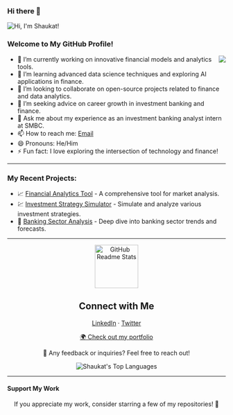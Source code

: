 ### Hi there 👋

<!-- 
**sibrash4/sibrash4** is a ✨ _special_ ✨ repository because its `README.md` (this file) appears on your GitHub profile. 
-->

![Hi, I'm Shaukat!](https://lee.so/images/hi-im-nanxiaobei.svg)

### Welcome to My GitHub Profile!

<img align="right" src="https://github-readme-stats.vercel.app/api?username=sibrash4&title_color=fff&text_color=fff&icon_color=79ff97&bg_color=151515&hide_title=true&show_icons=true" />

- 🔭 I’m currently working on innovative financial models and analytics tools.
- 🌱 I’m learning advanced data science techniques and exploring AI applications in finance.
- 👯 I’m looking to collaborate on open-source projects related to finance and data analytics.
- 🤔 I’m seeking advice on career growth in investment banking and finance.
- 💬 Ask me about my experience as an investment banking analyst intern at SMBC.
- 📫 How to reach me: [Email](mailto:your-email@example.com)
- 😄 Pronouns: He/Him
- ⚡ Fun fact: I love exploring the intersection of technology and finance!

---

### My Recent Projects:

- 📈 [Financial Analytics Tool](https://github.com/sibrash4/financial-analytics-tool) - A comprehensive tool for market analysis.
- 💹 [Investment Strategy Simulator](https://github.com/sibrash4/investment-strategy-simulator) - Simulate and analyze various investment strategies.
- 🏦 [Banking Sector Analysis](https://github.com/sibrash4/banking-sector-analysis) - Deep dive into banking sector trends and forecasts.

---

<p align="center">
 <img width="100px" src="https://res.cloudinary.com/anuraghazra/image/upload/v1594908242/logo_ccswme.svg" align="center" alt="GitHub Readme Stats" />
 <h2 align="center">Connect with Me</h2>
 <p align="center">
  <a href="https://www.linkedin.com/in/sibrash4/">LinkedIn</a> ·
  <a href="https://twitter.com/sibrash4">Twitter</a>
 </p>
</p>

<p align="center">
  <a href="https://sibrash4.github.io/portfolio/">🌍 Check out my portfolio</a>
</p>

<p align="center">💼 Any feedback or inquiries? Feel free to reach out!</p>

<p align="center">
  <img src="https://github-readme-stats.vercel.app/api/top-langs/?username=sibrash4&layout=compact" alt="Shaukat's Top Languages" />
</p>

---

#### Support My Work
<p align="center">
  If you appreciate my work, consider starring a few of my repositories! 🌟
</p>

